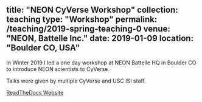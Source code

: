 title: "NEON CyVerse Workshop"
collection: teaching
type: "Workshop"
permalink: /teaching/2019-spring-teaching-0
venue: "NEON, Battelle Inc."
date: 2019-01-09
location: "Boulder CO, USA"
---

In Winter 2019 I led a one day workshop at NEON Battelle HQ in Boulder CO to introduce NEON scientists to CyVerse. 

Talks were given by multiple CyVerse and USC ISI staff.

[ReadTheDocs Website](https://cyverse-neon-workshop-2019.readthedocs-hosted.com/en/latest/)
